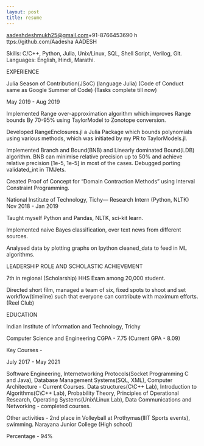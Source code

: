 ```yaml
---
layout: post
title: resume
---
```

aadeshdeshmukh25@gmail.com​ ​​+91-8766453690 ​h​ ttps://github.com/Aadesha AADESH

Skills: C/C++, Python, Julia, Unix/Linux, SQL, Shell Script, Verilog, Git. Languages: English, Hindi, Marathi.

EXPERIENCE

Julia Season of Contribution​(JSoC) (language Julia)
(Code of Conduct same as Google Summer of Code) (Tasks complete till now)

​​May 2019 - Aug 2019

Implemented ​Range over-approximation algorithm​ which improves Range bounds By 70-95% using TaylorModel to Zonotope conversion.

Developed ​RangeEnclosures.jl​ a Julia Package which bounds polynomials using various methods, which was initiated by my ​PR​ to TaylorModels.jl.

Implemented ​Branch and Bound(BNB)​ and Linearly dominated Bound(LDB) algorithm. BNB can minimise relative precision up to 50% and achieve relative precision [1e-5, 1e-5] in most of the cases. Debugged porting validated_int in TMJets.

Created Proof of Concept for “Domain Contraction Methods” using Interval Constraint Programming.

National Institute of Technology, Tichy— ​Research Intern (Python, NLTK) ​​Nov 2018 - Jan 2019

Taught myself Python and Pandas, NLTK, sci-kit learn.

Implemented naive Bayes classification, over text news from different sources.

Analysed data by plotting graphs on Ipython cleaned_data to feed in ML algorithms.

LEADERSHIP ROLE AND ​SCHOLASTIC ACHIEVEMENT

7th in regional (Scholarship) ​HHS Exam​ among 20,000 student.

Directed short film, managed a team of six, fixed spots to shoot and set workflow(timeline) such that everyone can contribute with maximum efforts. (Reel Club)

EDUCATION

Indian Institute of Information and Technology, Trichy ​

Computer Science and Engineering CGPA - 7.75 ​(Current GPA - 8.09)

Key Courses -

​July 2017 - May 2021

Software Engineering, Internetworking Protocols​(​Socket Programming C and Java)​,
Database Management Systems​(SQL, XML)​, Computer Architecture -​ Current Courses.
Data structures​(C\C++ Lab​)​, Introduction to Algorithms​(C\C++ Lab)​, Probability Theory, Principles of Operational Research, Operating Systems​(Unix\Linux Lab)​, Data Communications and Networking - ​completed courses.

Other activities - ​2nd place in Volleyball at Prothymas(IIIT Sports events), swimming. Narayana Junior College (High school)

Percentage - 94%

